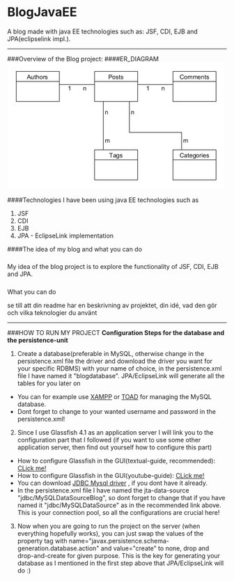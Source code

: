# BlogJavaEE
A blog made with java EE technologies such as: JSF, CDI, EJB and JPA(eclipselink impl.).

___
###Overview of the Blog project: 
####ER_DIAGRAM
![alt text](https://raw.githubusercontent.com/DidrikLind/BlogJavaEE/master/erdiagram.png "Blog ER diagram")

####Technologies
I have been using java EE technologies such as
1. JSF
2. CDI
3. EJB
4. JPA - EclipseLink implementation

####The idea of my blog and what you can do
#####
My idea of the blog project is to explore the functionality of JSF, CDI, EJB and JPA.
#####
What you can do



se till att din readme har en beskrivning av projektet, din idé, vad den gör och vilka teknologier du använt
___
###HOW TO RUN MY PROJECT
**Configuration Steps for the database and the persistence-unit**

1. Create a database(preferable in MySQL, otherwise change in the persistence.xml file the driver and download the driver you want for your specific RDBMS) with your name of choice, in the persistence.xml file I have named it "blogdatabase". JPA/EclipseLink will generate all the tables for you later on  
  * You can for example use [XAMPP](https://www.apachefriends.org/index.html) or [TOAD](https://www.toadworld.com/m/freeware) for managing the MySQL database.
  * Dont forget to change to your wanted username and password in the persistence.xml!
2. Since I use Glassfish 4.1 as an application server I will link you to the configuration part that I followed (if you want to use some other application server, then find out yourself how to configure this part)
  * How to configure Glassfish in the GUI(textual-guide, recommended): [CLick me!](http://dev.mysql.com/doc/connectors/en/connector-j-usagenotes-glassfish-config.html)
  * How to configure Glassfish in the GUI(youtube-guide):
  [CLick me!](https://www.youtube.com/watch?v=f1z-3zlkXj8)
  * You can download [JDBC Mysql driver](https://dev.mysql.com/downloads/connector/j/5.1.html) , if you dont have it already.
  * In the persistence.xml file I have named the jta-data-source "jdbc/MySQLDataSourceBlog", so dont forget to change that if you have named it "jdbc/MySQLDataSource" as in the recommended link above. This is your connection pool, so all the configurations are crucial here!
3. Now when you are going to run the project on the server (when everything hopefully works), you can just swap the values of the      		property tag with name="javax.persistence.schema-generation.database.action" and value="create" to none, drop and drop-and-create for given purpose. This is the key for generating your database as I mentioned in the first step above that JPA/EclipseLink will do :)




